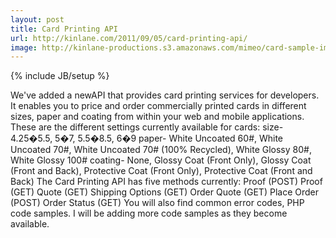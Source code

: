 ```yaml
---
layout: post
title: Card Printing API
url: http://kinlane.com/2011/09/05/card-printing-api/
image: http://kinlane-productions.s3.amazonaws.com/mimeo/card-sample-image.png
---
```

{% include JB/setup %}
<p>
     We've added a newAPI that provides card printing services for developers. It enables you to price and order commercially printed cards in different sizes, paper and coating from within your web and mobile applications. These are the different settings currently available for cards: size- 4.25�5.5, 5�7, 5.5�8.5, 6�9 paper- White Uncoated 60#, White Uncoated 70#, White Uncoated 70# (100% Recycled), White Glossy 80#, White Glossy 100# coating- None, Glossy Coat (Front Only), Glossy Coat (Front and Back), Protective Coat (Front Only), Protective Coat (Front and Back) The Card Printing API has five methods currently: Proof (POST) Proof (GET) Quote (GET) Shipping Options (GET) Order Quote (GET) Place Order (POST) Order Status (GET) You will also find common error codes, PHP code samples. I will be adding more code samples as they become available.
</p>